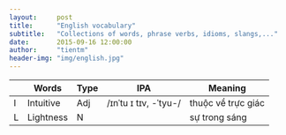 ```yaml
---
layout:     post
title:      "English vocabulary"
subtitle:   "Collections of words, phrase verbs, idioms, slangs,..."
date:       2015-09-16 12:00:00
author:     "tientm"
header-img: "img/english.jpg"
---
```


||Words|Type|IPA|Meaning|
|--|--|--|--|--|
|I|Intuitive|Adj|/ɪnˈtu ɪ tɪv, -ˈtyu-/|thuộc về trực giác|
|L|Lightness|N||sự trong sáng|
